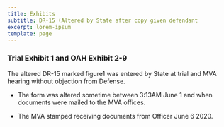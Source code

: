 ```yaml
---
title: Exhibits
subtitle: DR-15 (Altered by State after copy given defendant
excerpt: lorem-ipsum
template: page
---
```

### Trial Exhibit 1  and OAH Exhibit 2-9   

The altered DR-15 marked figure1  was entered by State at trial and MVA hearing without objection from Defense.  



*   The form was altered sometime between 3:13AM June 1 and when documents were mailed to the MVA offices. 

*   The MVA stamped receiving documents from Officer June 6 2020. 
